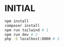 # INITIAL
```bash
npm install
composer install
npm run tailwind # 1
npm run dev # 2
php -S localhost:8000 # 3
```